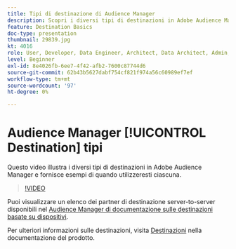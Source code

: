 ```yaml
---
title: Tipi di destinazione di Audience Manager
description: Scopri i diversi tipi di destinazioni in Adobe Audience Manager e fornisci esempi di quando utilizzarli.
feature: Destination Basics
doc-type: presentation
thumbnail: 29839.jpg
kt: 4016
role: User, Developer, Data Engineer, Architect, Data Architect, Admin, Leader
level: Beginner
exl-id: 8e4026fb-6ee7-4f42-afb2-7600c87744d6
source-git-commit: 62b43b5627dabf754cf821f974a56c60989ef7ef
workflow-type: tm+mt
source-wordcount: '97'
ht-degree: 0%

---
```


# Audience Manager [!UICONTROL Destination] tipi

Questo video illustra i diversi tipi di destinazioni in Adobe Audience Manager e fornisce esempi di quando utilizzeresti ciascuna.

>[!VIDEO](https://video.tv.adobe.com/v/29839/?quality=12)

Puoi visualizzare un elenco dei partner di destinazione server-to-server disponibili nel [Audience Manager di documentazione sulle destinazioni basate su dispositivi](https://experienceleague.adobe.com/docs/audience-manager/user-guide/features/destinations/device-based/device-based-destinations-list.html).

Per ulteriori informazioni sulle destinazioni, visita [Destinazioni](https://experienceleague.adobe.com/docs/audience-manager/user-guide/features/destinations/destinations.html) nella documentazione del prodotto.
